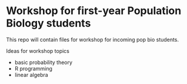 Workshop for first-year Population Biology students
======================================

This repo will contain files for workshop for incoming pop bio students.

Ideas for workshop topics
* basic probability theory
* R programming
* linear algebra
